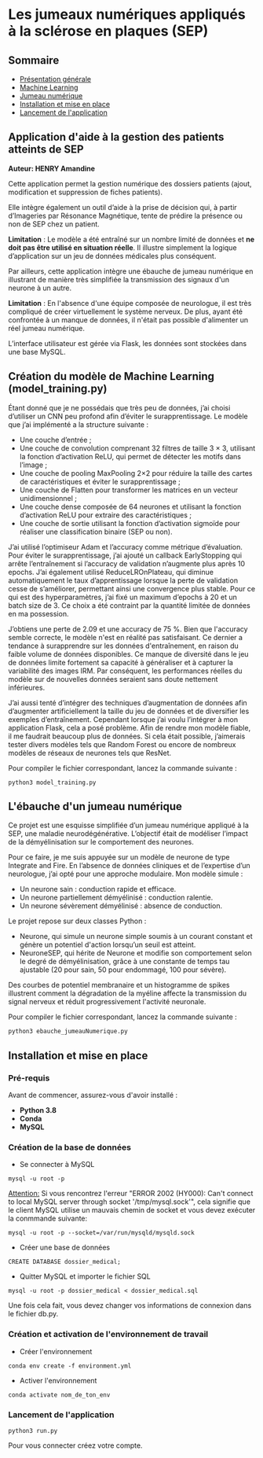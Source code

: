 # Les jumeaux numériques appliqués à la sclérose en plaques (SEP)

## Sommaire

- [Présentation générale](#application-daide-à-la-gestion-des-patients-atteints-de-sep)
- [Machine Learning](#création-du-modèle-de-machine-learning-model_trainingpy)
- [Jumeau numérique](#lébauche-dun-jumeau-numérique)
- [Installation et mise en place](#installation-et-mise-en-place)
- [Lancement de l'application](#lancement-de-lapplication)

## Application d'aide à la gestion des patients atteints de SEP

**Auteur: HENRY Amandine**

Cette application permet la gestion numérique des dossiers patients (ajout, modification et suppression de fiches patients).  

Elle intègre également un outil d’aide à la prise de décision qui, à partir d’Imageries par Résonance Magnétique, tente de prédire la présence ou non de SEP chez un patient.  

**Limitation** : 
Le modèle a été entraîné sur un nombre limité de données et **ne doit pas être utilisé en situation réelle**. Il illustre simplement la logique d’application sur un jeu de données médicales plus conséquent.

Par ailleurs, cette application intègre une ébauche de jumeau numérique en illustrant de manière très simplifiée la transmission des signaux d'un neurone à un autre.

**Limitation** : 
En l'absence d'une équipe composée de neurologue, il est très compliqué de créer virtuellement le système nerveux. 
De plus, ayant été confrontée à un manque de données, il n'était pas possible d'alimenter un réel jumeau numérique.

L’interface utilisateur est gérée via Flask, les données sont stockées dans une base MySQL.

## Création du modèle de Machine Learning (model_training.py)

Étant donné que je ne possédais que très peu de données, j’ai choisi d’utiliser un CNN peu
profond afin d’éviter le surapprentissage.
Le modèle que j’ai implémenté a la structure suivante :
- Une couche d’entrée ;
- Une couche de convolution comprenant 32 filtres de taille 3 × 3, utilisant la fonction
d’activation ReLU, qui permet de détecter les motifs dans l’image ;
- Une couche de pooling MaxPooling 2×2 pour réduire la taille des cartes de caractéristiques
et éviter le surapprentissage ;
- Une couche de Flatten pour transformer les matrices en un vecteur unidimensionnel ;
- Une couche dense composée de 64 neurones et utilisant la fonction d’activation ReLU
pour extraire des caractéristiques ;
- Une couche de sortie utilisant la fonction d’activation sigmoïde pour réaliser une classification binaire (SEP ou non).

J’ai utilisé l’optimiseur Adam et l’accuracy comme métrique d’évaluation.
Pour éviter le surapprentissage, j’ai ajouté un callback EarlyStopping qui arrête l’entraînement si l’accuracy de validation n’augmente plus après 10 epochs.
J’ai également utilisé ReduceLROnPlateau, qui diminue automatiquement le taux d’apprentissage lorsque la perte de validation cesse de s’améliorer, permettant ainsi une convergence plus stable.
Pour ce qui est des hyperparamètres, j’ai fixé un maximum d’epochs à 20 et un batch size de 3.
Ce choix a été contraint par la quantité limitée de données en ma possession.

J’obtiens une perte de 2.09 et une accuracy de 75 %. Bien que l'accuracy semble correcte, le modèle n'est en réalité pas satisfaisant. Ce dernier a tendance à surapprendre  sur les données d'entraînement, en raison du faible volume de données disponibles. Ce manque de diversité dans le jeu de données limite fortement sa capacité à généraliser et à capturer la variabilité des images IRM. Par conséquent, les performances réelles du modèle sur de nouvelles données seraient sans doute nettement inférieures.

J’ai aussi tenté d’intégrer des techniques d’augmentation de données afin d’augmenter artificiellement la taille du jeu de données et de diversifier les exemples d’entraînement. Cependant lorsque j’ai voulu l’intégrer à mon application Flask, cela a posé problème.
Afin de rendre mon modèle fiable, il me faudrait beaucoup plus de données.
Si cela était possible, j’aimerais tester divers modèles tels que Random Forest ou encore de
nombreux modèles de réseaux de neurones tels que ResNet.

Pour compiler le fichier correspondant, lancez la commande suivante : 
```
python3 model_training.py
```

## L'ébauche d'un jumeau numérique

Ce projet est une esquisse simplifiée d’un jumeau numérique appliqué à la SEP, une maladie neurodégénérative. L’objectif était de modéliser l’impact de la démyélinisation sur le comportement des neurones.

Pour ce faire, je me suis appuyée sur un modèle de neurone de type Integrate and Fire. En l’absence de données cliniques et de l’expertise d’un neurologue, j’ai opté pour une approche modulaire.
Mon modèle simule :
- Un neurone sain : conduction rapide et efficace.
- Un neurone partiellement démyélinisé : conduction ralentie.
- Un neurone sévèrement démyélinisé : absence de conduction.

Le projet repose sur deux classes Python :
- Neurone, qui simule un neurone simple soumis à un courant constant et génère un potentiel d'action lorsqu’un seuil est atteint.
- NeuroneSEP, qui hérite de Neurone et modifie son comportement selon le degré de démyélinisation, grâce à une constante de temps tau ajustable (20 pour sain, 50 pour endommagé, 100 pour sévère).

Des courbes de potentiel membranaire et un histogramme de spikes illustrent comment la dégradation de la myéline affecte la transmission du signal nerveux et réduit progressivement l'activité neuronale.

Pour compiler le fichier correspondant, lancez la commande suivante : 
```
python3 ebauche_jumeauNumerique.py
```

## Installation et mise en place

### Pré-requis

Avant de commencer, assurez-vous d'avoir installé :  
- **Python 3.8**  
- **Conda**  
- **MySQL**


### Création de la base de données 

- Se connecter à MySQL

```
mysql -u root -p
```

<u>Attention:</u>
Si vous rencontrez l'erreur "ERROR 2002 (HY000): Can't connect to local MySQL server through socket '/tmp/mysql.sock'", cela signifie que le client MySQL utilise un mauvais chemin de socket et vous devez exécuter la conmmande suivante: 

```
mysql -u root -p --socket=/var/run/mysqld/mysqld.sock
```

- Créer une base de données 

```
CREATE DATABASE dossier_medical;
```

- Quitter MySQL et importer le fichier SQL 

```
mysql -u root -p dossier_medical < dossier_medical.sql
```

Une fois cela fait, vous devez changer vos informations de connexion dans le fichier db.py.

### Création et activation de l'environnement de travail 

- Créer l'environnement

```
conda env create -f environment.yml
```

- Activer l'environnement 

```
conda activate nom_de_ton_env
```

### Lancement de l'application

```
python3 run.py
```

Pour vous connecter créez votre compte. 